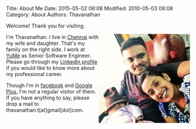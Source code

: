 Title: About Me
Date: 2015-05-02 08:08
Modified: 2010-05-03 08:08
Category: About
Authors: Thavanathan

Welcome! Thank you for visiting.

<img style="float: right" src="/assets/family.jpg">

I'm Thavanathan. I live in [Chennai][3] with my wife and daughter. That's my family on the right side. I work at [YuMe][1] as Senior Software Engineer. Please go through my [LinkedIn profile][2] if you would like to know more about my professional career.

Though I'm in [facebook][4] and [Google Plus][5], I'm not a regular visitor of them. If you have anything to say, please drop a mail to thavanathan.t[at]gmail[dot]com.

[1]: http://www.yume.com
[2]: https://www.linkedin.com/in/thavanathan
[3]: http://en.wikipedia.org/wiki/Chennai
[4]: http://facebook.com/thavanathan
[5]: https://www.google.com/+ThavanathanT
